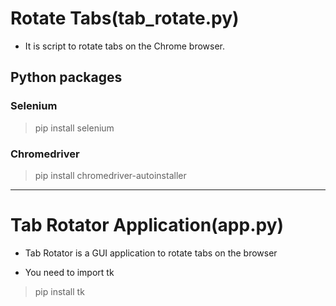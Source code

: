 # Rotate Tabs(tab_rotate.py)

- It is script to rotate tabs on the Chrome browser. 

## Python packages

### Selenium
> pip install selenium

### Chromedriver
> pip install chromedriver-autoinstaller

---

# Tab Rotator Application(app.py)

- Tab Rotator is a GUI application to rotate tabs on the browser

- You need to import tk 

> pip install tk